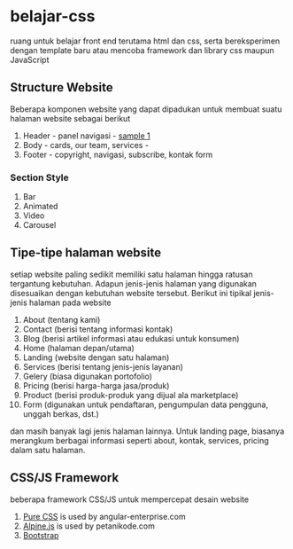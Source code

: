 # belajar-css
ruang untuk belajar front end terutama html dan css, serta bereksperimen dengan template baru atau mencoba framework dan library css maupun JavaScript

## Structure Website
Beberapa komponen website yang dapat dipadukan untuk membuat suatu halaman website sebagai berikut
1. Header - panel navigasi - [sample 1](https://www.web-eau.net/blog/examples-header-bootstrap)
2. Body - cards, our team, services - 
3. Footer - copyright, navigasi, subscribe, kontak form 

### Section Style
1. Bar 
2. Animated
3. Video
4. Carousel

## Tipe-tipe halaman website
setiap website paling sedikit memiliki satu halaman hingga ratusan tergantung kebutuhan. Adapun jenis-jenis halaman
yang digunakan disesuaikan dengan kebutuhan website tersebut. Berikut ini tipikal jenis-jenis halaman pada website

1. About (tentang kami)
2. Contact (berisi tentang informasi kontak)
3. Blog (berisi artikel informasi atau edukasi untuk konsumen)
4. Home (halaman depan/utama)
5. Landing (website dengan satu halaman)
6. Services (berisi tentang jenis-jenis layanan)
7. Gelery (biasa digunakan portofolio)
8. Pricing (berisi harga-harga jasa/produk)
9. Product (berisi produk-produk yang dijual ala marketplace)
10. Form (digunakan untuk pendaftaran, pengumpulan data pengguna, unggah berkas, dst.)

dan masih banyak lagi jenis halaman lainnya. Untuk landing page, biasanya merangkum berbagai informasi seperti
about, kontak, services, pricing dalam satu halaman.

## CSS/JS Framework
beberapa framework CSS/JS untuk mempercepat desain website
1. [Pure CSS](https://purecss.io/) is used by angular-enterprise.com
2. [Alpine.js](https://github.com/alpinejs/alpine) is used by petanikode.com
3. [Bootstrap](https://getbootstrap.com/)
